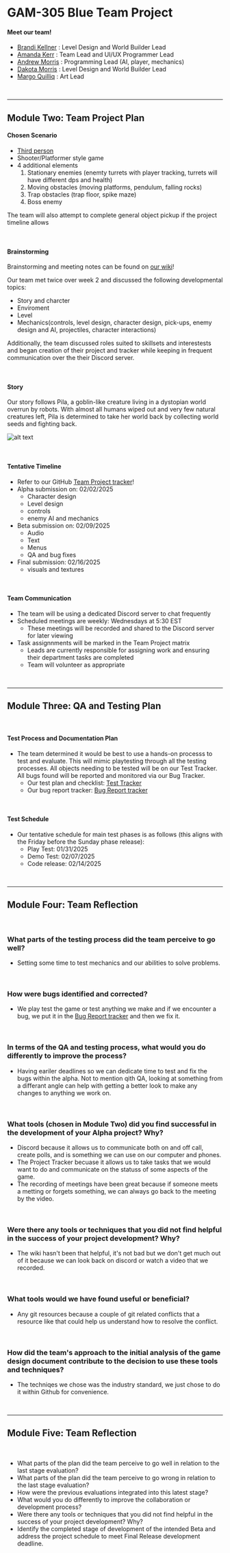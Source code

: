 # GAM-305 Blue Team Project

#### Meet our team!
* [Brandi Kellner](https://github.com/BrandiKellner) : Level Design and World Builder Lead
* [Amanda Kerr](https://github.com/amarkerr) : Team Lead and UI/UX Programmer Lead
* [Andrew Morris](https://github.com/AndrewMorris22) : Programming Lead (AI, player, mechanics)
* [Dakota Morris](https://github.com/DakotaM26) : Level Design and World Builder Lead
* [Margo Quilliq](https://github.com/NerdsyPotato) : Art Lead
<br/>

***

## Module Two: Team Project Plan
#### Chosen Scenario
* [Third person](https://github.com/amarkerr/GAM305-BlueTeam/blob/main/GAM%20305%20Third-Person%20Scenario.pdf)
* Shooter/Platformer style game
* 4 additional elements
   1. Stationary enemies (enemty turrets with player tracking, turrets will have different dps and health)
   2. Moving obstacles (moving platforms, pendulum, falling rocks)
   3. Trap obstacles (trap floor, spike maze)
   4. Boss enemy
  
The team will also attempt to complete general object pickup if the project timeline allows

<br/>

#### Brainstorming
Brainstorming and meeting notes can be found on [our wiki](https://github.com/amarkerr/GAM305-BlueTeam/wiki)!

Our team met twice over week 2 and discussed the following developmental topics:
* Story and charcter
* Enviroment
* Level
* Mechanics(controls, level design, character design, pick-ups, enemy design and AI, projectiles, character interactions)

Additionally, the team discussed roles suited to skillsets and interestests and began creation of their project and tracker while keeping in frequent communication over the their Discord server. 

<br/>

#### Story
Our story follows Pila, a goblin-like creature living in a dystopian world overrun by robots. With almost all humans wiped out and very few natural creatures left, Pila is determined to take her world back by collecting world seeds and fighting back.

![alt text](https://raw.githubusercontent.com/amarkerr/GAM305-BlueTeam/refs/heads/main/Pila.png "Image of character: Pila")

  

<br/>

#### Tentative Timeline
* Refer to our GitHub [Team Project tracker](https://github.com/users/amarkerr/projects/2)!
* Alpha submission on: 02/02/2025
  * Character design
  * Level design
  * controls
  * enemy AI and mechanics
* Beta submission on: 02/09/2025
  * Audio
  * Text
  * Menus
  * QA and bug fixes 
* Final submission: 02/16/2025
  * visuals and textures  

<br/>


#### Team Communication
* The team will be using a dedicated Discord server to chat frequently
* Scheduled meetings are weekly: Wednesdays at 5:30 EST
  * These meetings will be recorded and shared to the Discord server for later viewing
* Task assignnments will be marked in the Team Project matrix
  * Leads are currently responsible for assigning work and ensuring their department tasks are completed
  * Team will volunteer as appropriate
  
<br/>

***
## Module Three: QA and Testing Plan
<br/>

#### Test Process and Documentation Plan
* The team determined it would be best to use a hands-on processs to test and evaluate. This will mimic playtesting through all the testing processes. All objects needing to be tested will be on our Test Tracker. All bugs found will be reported and monitored via our Bug Tracker.
  * Our test plan and checklist: [Test Tracker](https://github.com/users/amarkerr/projects/3) 
  * Our bug report tracker: [Bug Report tracker](https://github.com/users/amarkerr/projects/4)

 
<br/>

#### Test Schedule
* Our tentative schedule for main test phases is as follows (this aligns with the Friday before the Sunday phase release):
  * Play Test: 01/31/2025
  * Demo Test: 02/07/2025
  * Code release: 02/14/2025 
<br/>


***
## Module Four: Team Reflection
<br/>

### What parts of the testing process did the team perceive to go well?
* Setting some time to test mechanics and our abilities to solve problems.
<br/>

### How were bugs identified and corrected?
  * We play test the game or test anything we make and if we encounter a bug, we put it in the [Bug Report tracker](https://github.com/users/amarkerr/projects/4) and then we fix it.
<br/>

### In terms of the QA and testing process, what would you do differently to improve the process?
* Having eariler deadlines so we can dedicate time to test and fix the bugs within the alpha. Not to mention qith QA, looking at something from a differant angle can help with getting a better look to make any changes to anything we work on.
<br/>

### What tools (chosen in Module Two) did you find successful in the development of your Alpha project? Why?
* Discord because it allows us to communicate both on and off call, create polls, and is something we can use on our computer and phones.
* The Project Tracker becuase it allows us to take tasks that we would want to do and communicate on the statuss of some aspects of the game.
* The recording of meetings have been great because if someone meets a metting or forgets something, we can always go back to the meeting by the video.
<br/>

### Were there any tools or techniques that you did not find helpful in the success of your project development? Why?
* The wiki hasn't been that helpful, it's not bad but we don't get much out of it because we can look back on discord or watch a video that we recorded.
<br/>

### What tools would we have found useful or beneficial? 
* Any git resources because a couple of git related conflicts that a resource like that could help us understand how to resolve the conflict.
<br/>

### How did the team's approach to the initial analysis of the game design document contribute to the decision to use these tools and techniques?
* The techniqes we chose was the industry standard, we just chose to do it within Github for convenience.
<br/>


***
## Module Five: Team Reflection
<br/>

* What parts of the plan did the team perceive to go well in relation to the last stage evaluation?
* What parts of the plan did the team perceive to go wrong in relation to the last stage evaluation?
* How were the previous evaluations integrated into this latest stage?
* What would you do differently to improve the collaboration or development process?
* Were there any tools or techniques that you did not find helpful in the success of your project development? Why?
* Identify the completed stage of development of the intended Beta and address the project schedule to meet Final Release development deadline.
